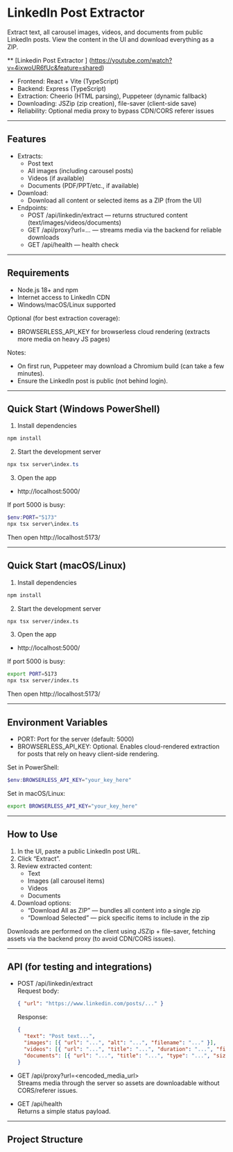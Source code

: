 # LinkedIn Post Extractor

Extract text, all carousel images, videos, and documents from public LinkedIn posts. View the content in the UI and download everything as a ZIP.

  ** [Linkedin Post Extractor ] (https://youtube.com/watch?v=4ixwoUR6fUc&feature=shared)

- Frontend: React + Vite (TypeScript)
- Backend: Express (TypeScript)
- Extraction: Cheerio (HTML parsing), Puppeteer (dynamic fallback)
- Downloading: JSZip (zip creation), file-saver (client-side save)
- Reliability: Optional media proxy to bypass CDN/CORS referer issues

---

## Features

- Extracts:
  - Post text
  - All images (including carousel posts)
  - Videos (if available)
  - Documents (PDF/PPT/etc., if available)
- Download:
  - Download all content or selected items as a ZIP (from the UI)
- Endpoints:
  - POST /api/linkedin/extract — returns structured content (text/images/videos/documents)
  - GET /api/proxy?url=... — streams media via the backend for reliable downloads
  - GET /api/health — health check

---

## Requirements

- Node.js 18+ and npm
- Internet access to LinkedIn CDN
- Windows/macOS/Linux supported

Optional (for best extraction coverage):
- BROWSERLESS_API_KEY for browserless cloud rendering (extracts more media on heavy JS pages)

Notes:
- On first run, Puppeteer may download a Chromium build (can take a few minutes).
- Ensure the LinkedIn post is public (not behind login).

---

## Quick Start (Windows PowerShell)

1) Install dependencies
```powershell
npm install
```

2) Start the development server
```powershell
npx tsx server\index.ts
```

3) Open the app
- http://localhost:5000/

If port 5000 is busy:
```powershell
$env:PORT="5173"
npx tsx server\index.ts
```
Then open http://localhost:5173/

---

## Quick Start (macOS/Linux)

1) Install dependencies
```bash
npm install
```

2) Start the development server
```bash
npx tsx server/index.ts
```

3) Open the app
- http://localhost:5000/

If port 5000 is busy:
```bash
export PORT=5173
npx tsx server/index.ts
```
Then open http://localhost:5173/

---

## Environment Variables

- PORT: Port for the server (default: 5000)
- BROWSERLESS_API_KEY: Optional. Enables cloud-rendered extraction for posts that rely on heavy client-side rendering.

Set in PowerShell:
```powershell
$env:BROWSERLESS_API_KEY="your_key_here"
```

Set in macOS/Linux:
```bash
export BROWSERLESS_API_KEY="your_key_here"
```

---

## How to Use

1) In the UI, paste a public LinkedIn post URL.
2) Click “Extract”.
3) Review extracted content:
   - Text
   - Images (all carousel items)
   - Videos
   - Documents
4) Download options:
   - “Download All as ZIP” — bundles all content into a single zip
   - “Download Selected” — pick specific items to include in the zip

Downloads are performed on the client using JSZip + file-saver, fetching assets via the backend proxy (to avoid CDN/CORS issues).

---

## API (for testing and integrations)

- POST /api/linkedin/extract  
  Request body:
  ```json
  { "url": "https://www.linkedin.com/posts/..." }
  ```
  Response:
  ```json
  {
    "text": "Post text...",
    "images": [{ "url": "...", "alt": "...", "filename": "..." }],
    "videos": [{ "url": "...", "title": "...", "duration": "...", "filename": "..." }],
    "documents": [{ "url": "...", "title": "...", "type": "...", "size": "...", "filename": "..." }]
  }
  ```

- GET /api/proxy?url=<encoded_media_url>  
  Streams media through the server so assets are downloadable without CORS/referer issues.

- GET /api/health  
  Returns a simple status payload.

---

## Project Structure
